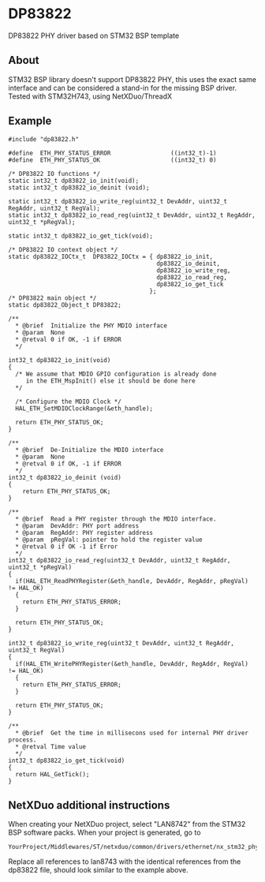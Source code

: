 # DP83822
DP83822 PHY driver based on STM32 BSP template

## About
STM32 BSP library doesn't support DP83822 PHY, this uses the exact same interface and can be considered a stand-in for the missing BSP driver.
Tested with STM32H743, using NetXDuo/ThreadX

## Example
```
#include "dp83822.h"

#define  ETH_PHY_STATUS_ERROR                 ((int32_t)-1)
#define  ETH_PHY_STATUS_OK                    ((int32_t) 0)

/* DP83822 IO functions */
static int32_t dp83822_io_init(void);
static int32_t dp83822_io_deinit (void);

static int32_t dp83822_io_write_reg(uint32_t DevAddr, uint32_t RegAddr, uint32_t RegVal);
static int32_t dp83822_io_read_reg(uint32_t DevAddr, uint32_t RegAddr, uint32_t *pRegVal);

static int32_t dp83822_io_get_tick(void);

/* DP83822 IO context object */
static dp83822_IOCtx_t  DP83822_IOCtx = { dp83822_io_init,
                                          dp83822_io_deinit,
                                          dp83822_io_write_reg,
                                          dp83822_io_read_reg,
                                          dp83822_io_get_tick
                                        };
/* DP83822 main object */
static dp83822_Object_t DP83822;

/**
  * @brief  Initialize the PHY MDIO interface
  * @param  None
  * @retval 0 if OK, -1 if ERROR
  */

int32_t dp83822_io_init(void)
{
  /* We assume that MDIO GPIO configuration is already done
     in the ETH_MspInit() else it should be done here
  */

  /* Configure the MDIO Clock */
  HAL_ETH_SetMDIOClockRange(&eth_handle);

  return ETH_PHY_STATUS_OK;
}

/**
  * @brief  De-Initialize the MDIO interface
  * @param  None
  * @retval 0 if OK, -1 if ERROR
  */
int32_t dp83822_io_deinit (void)
{
    return ETH_PHY_STATUS_OK;
}

/**
  * @brief  Read a PHY register through the MDIO interface.
  * @param  DevAddr: PHY port address
  * @param  RegAddr: PHY register address
  * @param  pRegVal: pointer to hold the register value
  * @retval 0 if OK -1 if Error
  */
int32_t dp83822_io_read_reg(uint32_t DevAddr, uint32_t RegAddr, uint32_t *pRegVal)
{
  if(HAL_ETH_ReadPHYRegister(&eth_handle, DevAddr, RegAddr, pRegVal) != HAL_OK)
  {
    return ETH_PHY_STATUS_ERROR;
  }

  return ETH_PHY_STATUS_OK;
}

int32_t dp83822_io_write_reg(uint32_t DevAddr, uint32_t RegAddr, uint32_t RegVal)
{
  if(HAL_ETH_WritePHYRegister(&eth_handle, DevAddr, RegAddr, RegVal) != HAL_OK)
  {
    return ETH_PHY_STATUS_ERROR;
  }

  return ETH_PHY_STATUS_OK;
}

/**
  * @brief  Get the time in millisecons used for internal PHY driver process.
  * @retval Time value
  */
int32_t dp83822_io_get_tick(void)
{
  return HAL_GetTick();
}
```

## NetXDuo additional instructions
When creating your NetXDuo project, select "LAN8742" from the STM32 BSP software packs. When your project is generated, go to
```
YourProject/Middlewares/ST/netxduo/common/drivers/ethernet/nx_stm32_phy_driver.h
```
Replace all references to lan8743 with the identical references from the dp83822 file, should look similar to the example above.
